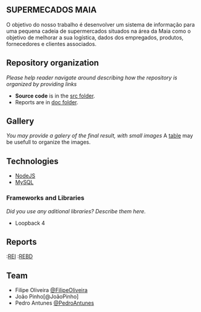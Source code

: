 ## SUPERMECADOS MAIA


O objetivo do nosso trabalho é desenvolver um sistema de informação para uma pequena cadeia de supermercados situados na área da Maia como o objetivo de melhorar a sua logística, dados dos empregados, produtos, fornecedores e clientes associados. 


## Repository organization

_Please help reader navigate around describing how the repository is organized by providing links_
* **Source code** is in the [src folder](src/).
* Reports are in [doc folder](doc/).

## Gallery

_You may provide a galery of the final result, with small images_
A [table](https://www.markdownguide.org/extended-syntax/#tables) may be usefull to organize the images.

## Technologies


* [NodeJS](https://nodejs.org/en)
* [MySQL](https://www.mysql.com)


### Frameworks and Libraries

_Did you use any aditional libraries? Describe them here._
* Loopback 4

## Reports


:[REI](doc/rei/rei00.md)
:[REBD](doc/rebd/rebd00.md)

## Team

* Filipe Oliveira [@FilipeOliveira](https://github.com/FilipeVilela280)
* João Pinho[@JoãoPinho]
* Pedro Antunes [@PedroAntunes](https://github.com/PedroAntunes2)
